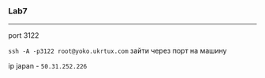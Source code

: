### Lab7
---
port 3122

`ssh -A -p3122 root@yoko.ukrtux.com`
зайти через порт на машину

ip japan - `50.31.252.226`